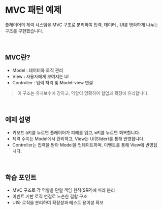 # MVC 패턴 예제
플레이어의 체력 시스템을 MVC 구조로 분리하여 입력, 데이터 , UI를 명확하게 나누는 구조를 구현했습니다.

<br>

## MVC란?
- Model : 데이터와 로직 관리
- View : 사용자에게 보여지는 UI
- Controller : 입력 처리 및 Model-view 연결

> 이 구조는 유지보수에 강하고, 역할이 명확하여 협업과 확장에 유리합니다.

<br>

## 예제 설명
- 키보드 `Q`키를 누르면 플레이어가 피해를 입고, `W`키를 누르면 회복합니다.
- 체력 수치는 Model에서 관리하고, View는 UI(Slider)를 통해 반영됩니다.
- Controller는 입력을 받아 Model을 업데이트하며, 이벤트를 통해 View에 반영됩니다.

<br>

## 학습 포인트
- MVC 구조로 각 역할을 단일 책임 원칙(SRP)에 따라 분리
- 이벤트 기반 로직 연결로 느슨한 결합 구조
- UI와 로직을 분리하여 확장성과 테스트 용이성 확보
